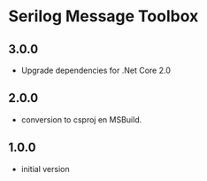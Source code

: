 # Serilog Message Toolbox

## 3.0.0
 - Upgrade dependencies for .Net Core 2.0

## 2.0.0

- conversion to csproj en MSBuild.

## 1.0.0

- initial version